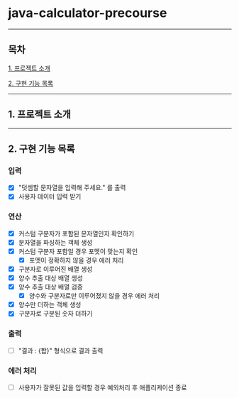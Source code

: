 # java-calculator-precourse

---

## 목차

[1. 프로젝트 소개](#1.-프로젝트-소개)

[2. 구현 기능 목록](#2.-구현-기능-목록)

---

## 1. 프로젝트 소개

---

## 2. 구현 기능 목록

### 입력

- [x] "덧셈할 문자열을 입력해 주세요." 를 출력
- [x] 사용자 데이터 입력 받기

### 연산

- [x] 커스텀 구분자가 포함된 문자열인지 확인하기
- [x] 문자열을 파싱하는 객체 생성
- [x] 커스텀 구분자 포함일 경우 포멧이 맞는지 확인
    - [x] 포멧이 정확하지 않을 경우 에러 처리
- [x] 구분자로 이루어진 배열 생성
- [x] 양수 추출 대상 배열 생성
- [x] 양수 추출 대상 배열 검증
    - [x] 양수와 구분자로만 이루어졌지 않을 경우 에러 처리
- [x] 양수만 더하는 객체 생성
- [x] 구분자로 구분된 숫자 더하기

### 출력

- [ ] "결과 : {합}" 형식으로 결과 출력

### 에러 처리

- [ ] 사용자가 잘못된 값을 입력할 경우 예외처리 후 애플리케이션 종료




